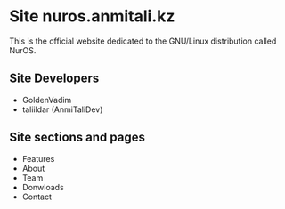 # Site nuros.anmitali.kz
This is the official website dedicated to the GNU/Linux distribution called NurOS. 
## Site Developers
 - GoldenVadim
 - taliildar (AnmiTaliDev)
## Site sections and pages
 - Features
 - About
 - Team
 - Donwloads
 - Contact
